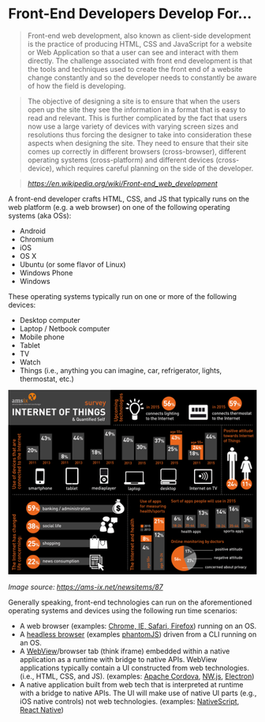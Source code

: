 # Front-End Developers Develop For...

> Front-end web development, also known as client-side development is the practice of producing HTML, CSS and JavaScript for a website or Web Application so that a user can see and interact with them directly. The challenge associated with front end development is that the tools and techniques used to create the front end of a website change constantly and so the developer needs to constantly be aware of how the field is developing.

> The objective of designing a site is to ensure that when the users open up the site they see the information in a format that is easy to read and relevant. This is further complicated by the fact that users now use a large variety of devices with varying screen sizes and resolutions thus forcing the designer to take into consideration these aspects when designing the site. They need to ensure that their site comes up correctly in different browsers (cross-browser), different operating systems (cross-platform) and different devices (cross-device), which requires careful planning on the side of the developer.

><cite>https://en.wikipedia.org/wiki/Front-end_web_development</cite>

A front-end developer crafts HTML, CSS, and JS that typically runs on the web platform 
(e.g. a web browser) on one of the following operating systems (aka OSs):

* Android
* Chromium
* iOS
* OS X
* Ubuntu (or some flavor of Linux)
* Windows Phone
* Windows

These operating systems typically run on one or more of the following devices:

* Desktop computer
* Laptop / Netbook computer
* Mobile phone
* Tablet
* TV
* Watch
* Things (i.e., anything you can imagine, car, refrigerator, lights, thermostat, etc.)

![](../images/fd-devs-for.jpeg "https://ams-ix.net/newsitems/87")

<cite>Image source: <a href="https://ams-ix.net/newsitems/87">https://ams-ix.net/newsitems/87</a></cite>

Generally speaking, front-end technologies can run on the aforementioned operating systems and devices using the following run time scenarios:

* A web browser (examples: [Chrome, IE, Safari, Firefox](http://outdatedbrowser.com/en)) running on an OS.
* A [headless browser](https://en.wikipedia.org/wiki/Headless_browser) (examples [phantomJS](http://phantomjs.org/)) driven from a CLI running on an OS.
* A [WebView](http://developer.telerik.com/featured/what-is-a-webview/)/browser tab (think iframe) embedded within a native application as a runtime with bridge to native APIs. WebView applications typically contain a UI constructed from web technologies. (i.e., HTML, CSS, and JS). (examples: [Apache Cordova](https://cordova.apache.org/), [NW.js](http://nwjs.io/), [Electron](http://electron.atom.io/))
* A native application built from web tech that is interpreted at runtime with a bridge to native APIs. The UI will make use of native UI parts (e.g., iOS native controls) not web technologies. (examples: [NativeScript](https://www.nativescript.org/), [React Native](https://facebook.github.io/react-native/))


 






